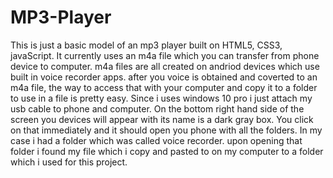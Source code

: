 # MP3-Player
This is just a basic model of an mp3 player built on HTML5, CSS3, javaScript. It currently uses an m4a file which you can 
transfer from phone device to computer. m4a files are all created on andriod devices which use built in voice recorder apps. after you voice is obtained and coverted to an m4a file, the way to access that with your computer and copy it to a folder to use in a file is pretty easy. Since i uses windows 10 pro i just attach my usb cable to phone and computer. On the bottom right hand side of the screen you devices will appear with its name is a dark gray box. You click on that immediately and it should open you phone with all the folders. In my case i had a folder which was called voice recorder. upon opening that folder i found my file which i copy and pasted to on my computer to a folder which i used for this project. 
